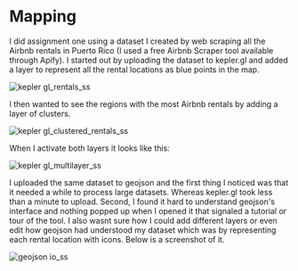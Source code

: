 # Mapping

I did assignment one using a dataset I created by web scraping all the Airbnb rentals in Puerto Rico (I used a free Airbnb Scraper tool available through Apify). I started out by uploading the dataset to kepler.gl and added a layer to represent all the rental locations as blue points in the map. 

![kepler gl_rentals_ss](https://github.com/valarbonies/is578-intro-to-DH/assets/109615094/90cb1d92-bd17-4b32-b0ca-d54aea7b0e3a)

I then wanted to see the regions with the most Airbnb rentals by adding a layer of clusters. 

![kepler gl_clustered_rentals_ss](https://github.com/valarbonies/is578-intro-to-DH/assets/109615094/190169e1-4935-4191-88e5-1e2a780df435)

When I activate both layers it looks like this:

![kepler gl_multilayer_ss](https://github.com/valarbonies/is578-intro-to-DH/assets/109615094/7579d4f2-e2c2-4dc1-b616-a4ba577d7b9a)

I uploaded the same dataset to geojson and the first thing I noticed was that it needed a while to process large datasets. Whereas kepler.gl took less than a minute to upload. Second, I found it hard to understand geojson's interface and nothing popped up when I opened it that signaled a tutorial or tour of the tool. I also wasnt sure how I could add different layers or even edit how geojson had understood my dataset which was by representing each rental location with icons. Below is a screenshot of it.

![geojson io_ss](https://github.com/valarbonies/is578-intro-to-DH/assets/109615094/09b8ec0e-0980-46f8-b93d-8916320df1e8)

